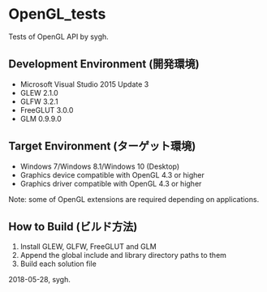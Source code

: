 ﻿# OpenGL_tests
Tests of OpenGL API by sygh.

## Development Environment (開発環境)
* Microsoft Visual Studio 2015 Update 3
* GLEW 2.1.0
* GLFW 3.2.1
* FreeGLUT 3.0.0
* GLM 0.9.9.0

## Target Environment (ターゲット環境)
* Windows 7/Windows 8.1/Windows 10 (Desktop)
* Graphics device compatible with OpenGL 4.3 or higher
* Graphics driver compatible with OpenGL 4.3 or higher

Note: some of OpenGL extensions are required depending on applications.

## How to Build (ビルド方法)
1. Install GLEW, GLFW, FreeGLUT and GLM
1. Append the global include and library directory paths to them
1. Build each solution file

2018-05-28, sygh.
